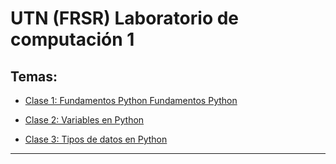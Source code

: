 # UTN (FRSR) Laboratorio de computación 1

## Temas:

- [Clase 1: Fundamentos Python Fundamentos Python](https://github.com/eugenia1984/UTN-FRSR-Laboratorio-de-computacion-1/tree/main/clase01)

- [Clase 2: Variables en Python](https://github.com/eugenia1984/UTN-FRSR-Laboratorio-de-computacion-1/tree/main/clase02)

- [Clase 3: Tipos de datos en Python](https://github.com/eugenia1984/UTN-FRSR-Laboratorio-de-computacion-1/tree/main/clase03)

---
